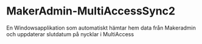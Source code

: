 # MakerAdmin-MultiAccessSync2
En Windowsapplikation som automatiskt hämtar hem data från Makeradmin och uppdaterar slutdatum på nycklar i MultiAccess
